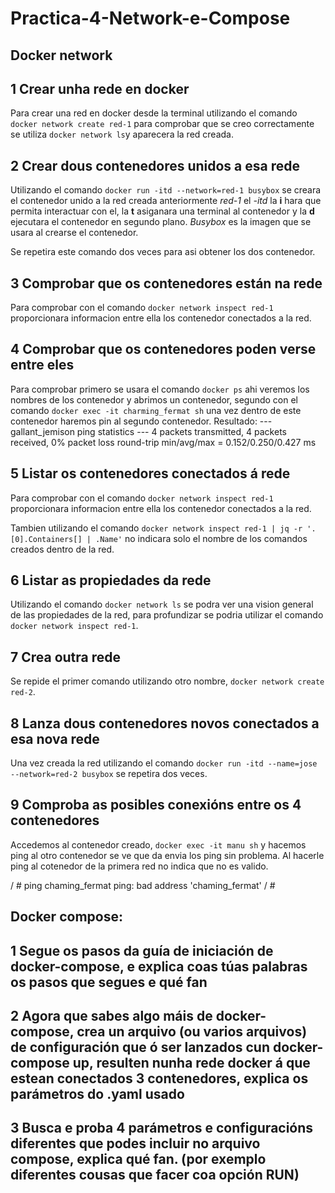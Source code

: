 # Practica-4-Network-e-Compose

## Docker network

## 1 Crear unha rede en docker

Para crear una red en docker desde la terminal utilizando el comando `docker network create red-1` para comprobar que se creo correctamente se utiliza `docker network ls`y aparecera la red creada.

## 2 Crear dous contenedores unidos a esa rede

Utilizando el comando `docker run -itd --network=red-1 busybox` se creara el contenedor unido a la red creada anteriormente *red-1*  el *-itd* la **i** hara que permita interactuar con el, la **t** asiganara una terminal al contenedor y la **d** ejecutara el contenedor en segundo plano. *Busybox* es la imagen que se usara al crearse el contenedor.

Se repetira este comando dos veces para asi obtener los dos contenedor.

## 3 Comprobar que os contenedores están na rede

Para comprobar con el comando `docker network inspect red-1` proporcionara informacion entre ella los contenedor conectados a la red.

## 4 Comprobar que os contenedores poden verse entre eles

Para comprobar primero se usara el comando `docker ps` ahi veremos los nombres de los contenedor y abrimos un contenedor, segundo con el comando `docker exec -it charming_fermat sh` una vez dentro de este contenedor haremos pin al segundo contenedor.
Resultado: --- gallant_jemison ping statistics ---
4 packets transmitted, 4 packets received, 0% packet loss
round-trip min/avg/max = 0.152/0.250/0.427 ms

## 5 Listar os contenedores conectados á rede

Para comprobar con el comando `docker network inspect red-1` proporcionara informacion entre ella los contenedor conectados a la red.

Tambien utilizando el comando `docker network inspect red-1 | jq -r '.[0].Containers[] | .Name'` no indicara solo el nombre de los comandos creados dentro de la red.

## 6 Listar as propiedades da rede

Utilizando el comando `docker network ls` se podra ver una vision general de las propiedades de la red, para profundizar se podria utilizar el comando `docker network inspect red-1`.

## 7 Crea outra rede

Se repide el primer comando utilizando otro nombre, `docker network create red-2`.

## 8 Lanza dous contenedores novos conectados a esa nova rede

Una vez creada la red utilizando el comando `docker run -itd --name=jose --network=red-2 busybox` se repetira dos veces.

## 9 Comproba as posibles conexións entre os 4 contenedores
 

Accedemos al contenedor creado, `docker exec -it manu sh` y hacemos ping al otro contenedor se ve que da envia los ping sin problema. Al hacerle ping al cotenedor de la primera red no indica que no es valido.

/ # ping chaming_fermat
ping: bad address 'chaming_fermat'
/ # 


## Docker compose:

## 1 Segue os pasos da guía de iniciación de docker-compose, e explica coas túas palabras os pasos que segues e qué fan

## 2 Agora que sabes algo máis de docker-compose, crea un arquivo (ou varios arquivos) de configuración que ó ser lanzados cun docker-compose up, resulten nunha rede docker á que estean conectados 3 contenedores, explica os parámetros do .yaml usado

## 3 Busca e proba 4 parámetros e configuracións diferentes que podes incluir no arquivo compose, explica qué fan. (por exemplo diferentes cousas que facer coa opción RUN)


